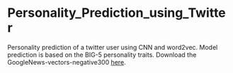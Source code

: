 # Personality_Prediction_using_Twitter
Personality prediction of a twitter user using CNN and word2vec. Model prediction is based on the BIG-5 personality traits.
Download the GoogleNews-vectors-negative300 [here](https://drive.google.com/file/d/0B7XkCwpI5KDYNlNUTTlSS21pQmM/edit?usp=sharing).
